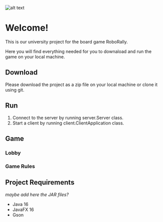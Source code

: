 ![alt text](https://gitlab2.cip.ifi.lmu.de/dbs_sep/dbs_sep2021/blinde-bonbons/-/raw/Mohamad/src/main/resources/images/RoboRallyLogo.jpg "RoboRally")

# Welcome!
This is our university project for the board game RoboRally.

Here you will find everything needed for you to downaload and run the game on your local machine.

## Download
Please download the project as a zip file on your local machine or clone it using git.

## Run
1. Connect to the server by running server.Server class.
2. Start a client by running client.ClientApplication class.

## Game

### Lobby

### Game Rules


## Project Requirements
*maybe add here the JAR files?*
- Java 16
- JavaFX 16
- Gson
